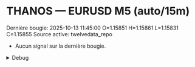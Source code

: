 # THANOS — EURUSD M5 (auto/15m)
Dernière bougie: 2025-10-13 11:45:00  O=1.15851  H=1.15861  L=1.15831  C=1.15855
Source active: twelvedata_repo

- Aucun signal sur la dernière bougie.

<details><summary>Debug</summary>

- TD_API_KEY manquant.

</details>